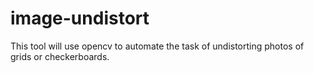 # image-undistort

This tool will use opencv to automate the task of undistorting photos of grids or checkerboards.

